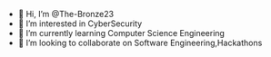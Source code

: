 - 👋 Hi, I’m @The-Bronze23
- 👀 I’m interested in CyberSecurity
- 🌱 I’m currently learning Computer Science Engineering
- 💞️ I’m looking to collaborate on Software Engineering,Hackathons

<!---
The-Bronze23/The-Bronze23 is a ✨ special ✨ repository because its `README.md` (this file) appears on your GitHub profile.
You can click the Preview link to take a look at your changes.
--->
